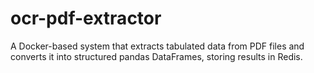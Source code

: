 # ocr-pdf-extractor
A Docker-based system that extracts tabulated data from PDF files and converts it into structured pandas DataFrames, storing results in Redis.
